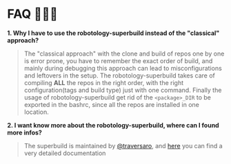 # FAQ 🙋🏻‍♂️

**1. Why I have to use the robotology-superbuild instead of the "classical" approach?**
> The "classical approach" with the clone and build of repos one by one is error prone, you have to remember the exact order of build, and mainly during debugging this approach can
lead to misconfigurations and leftovers in the setup. The robotology-superbuild takes care of compiling **ALL** the repos in the right order, with the right configuration(tags and build type)
just with one command. Finally the usage of robotology-superbuild get rid of the `<package>_DIR` to be exported in the bashrc, since all the repos are installed in one location.

**2. I want know more about the robotology-superbuild, where can I found more infos?**
> The superbuild is maintained by [@traversaro](https://github.com/traversaro), and [here](https://github.com/robotology/robotology-superbuild) you can find a very
detailed documentation

